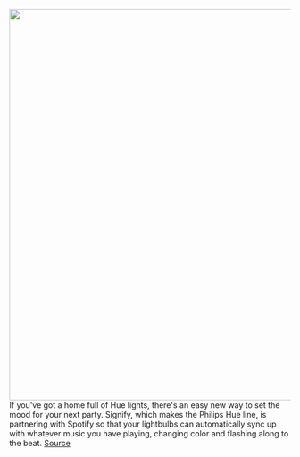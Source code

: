 <img src='https://cdn.vox-cdn.com/thumbor/8pUiwGTNGB6RigObcQFLyyU5xaY=/0x0:6000x4000/1200x800/filters:focal(2520x1520:3480x2480)/cdn.vox-cdn.com/uploads/chorus_image/image/69801786/Philips_Hue___Spotify___Image_1.0.jpg' width='700px' /><br/>
If you've got a home full of Hue lights, there's an easy new way to set the mood for your next party. Signify, which makes the Philips Hue line, is partnering with Spotify so that your lightbulbs can automatically sync up with whatever music you have playing, changing color and flashing along to the beat.
<a href='https://www.theverge.com/2021/9/1/22650896/hue-spotify-music-sync-integration'> Source <a/>
